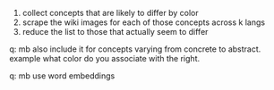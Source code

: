 1. collect concepts that are likely to differ by color
2. scrape the wiki images for each of those concepts across k langs
3. reduce the list to those that actually seem to differ

q: mb also include it for concepts varying from concrete to abstract.
example what color do you associate with the right. 

q: mb use word embeddings 
